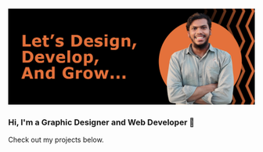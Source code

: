 ![Dark profile cover featuring Rejwan Islam Rizvy](profile02-cover-dark.jpg)
### Hi, I'm a Graphic Designer and Web Developer 👋
Check out my projects below.
